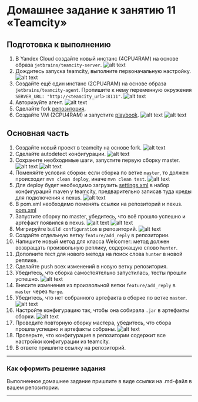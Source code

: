 # Домашнее задание к занятию 11 «Teamcity»

## Подготовка к выполнению

1. В Yandex Cloud создайте новый инстанс (4CPU4RAM) на основе образа `jetbrains/teamcity-server`.
![alt text](image.png)
2. Дождитесь запуска teamcity, выполните первоначальную настройку.
![alt text](image-2.png)
3. Создайте ещё один инстанс (2CPU4RAM) на основе образа `jetbrains/teamcity-agent`. Пропишите к нему переменную окружения `SERVER_URL: "http://<teamcity_url>:8111"`.
![alt text](image-3.png)
4. Авторизуйте агент.
![alt text](image-1.png)
5. Сделайте fork [репозитория](https://github.com/aragastmatb/example-teamcity).
6. Создайте VM (2CPU4RAM) и запустите [playbook](./infrastructure).
![alt text](image-4.png)
![alt text](image-5.png)

## Основная часть

1. Создайте новый проект в teamcity на основе fork.
![alt text](image-6.png)
2. Сделайте autodetect конфигурации.
![alt text](image-7.png)
3. Сохраните необходимые шаги, запустите первую сборку master.
![alt text](image-8.png)
![alt text](image-9.png)
4. Поменяйте условия сборки: если сборка по ветке `master`, то должен происходит `mvn clean deploy`, иначе `mvn clean test`.
![alt text](image-10.png)
5. Для deploy будет необходимо загрузить [settings.xml](./teamcity/settings.xml) в набор конфигураций maven у teamcity, предварительно записав туда креды для подключения к nexus.
![alt text](image-11.png)
6. В pom.xml необходимо поменять ссылки на репозиторий и nexus.
[pom.xml](https://github.com/Mkezhman85/example-teamcity-hw/blob/master/pom.xml)
7. Запустите сборку по master, убедитесь, что всё прошло успешно и артефакт появился в nexus.
![alt text](image-12.png)
![alt text](image-13.png)
8. Мигрируйте `build configuration` в репозиторий.
![alt text](image-18.png)
9. Создайте отдельную ветку `feature/add_reply` в репозитории.
[](https://github.com/Mkezhman85/example-teamcity-hw/commit/07df202ae74747d1665f81e3c95e7dc27e68b2ee)
10. Напишите новый метод для класса Welcomer: метод должен возвращать произвольную реплику, содержащую слово `hunter`.
[](https://github.com/Mkezhman85/example-teamcity-hw/commit/07df202ae74747d1665f81e3c95e7dc27e68b2ee)
11. Дополните тест для нового метода на поиск слова `hunter` в новой реплике.[](https://github.com/Mkezhman85/example-teamcity-hw/commit/07df202ae74747d1665f81e3c95e7dc27e68b2ee)
12. Сделайте push всех изменений в новую ветку репозитория.
[](https://github.com/Mkezhman85/example-teamcity-hw/commit/07df202ae74747d1665f81e3c95e7dc27e68b2ee)
13. Убедитесь, что сборка самостоятельно запустилась, тесты прошли успешно.
![alt text](image-14.png)
14. Внесите изменения из произвольной ветки `feature/add_reply` в `master` через `Merge`.
[](https://github.com/Mkezhman85/example-teamcity-hw/pull/1)
15. Убедитесь, что нет собранного артефакта в сборке по ветке `master`.
![alt text](image-15.png)
16. Настройте конфигурацию так, чтобы она собирала `.jar` в артефакты сборки.
![alt text](image-16.png)
17. Проведите повторную сборку мастера, убедитесь, что сбора прошла успешно и артефакты собраны.
![alt text](image-17.png)
18. Проверьте, что конфигурация в репозитории содержит все настройки конфигурации из teamcity.
19. В ответе пришлите ссылку на репозиторий.

---

### Как оформить решение задания

Выполненное домашнее задание пришлите в виде ссылки на .md-файл в вашем репозитории.

---
